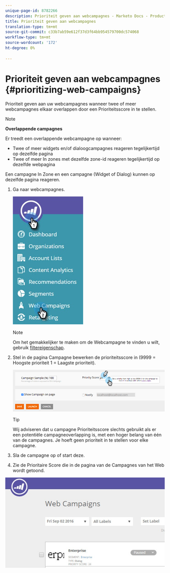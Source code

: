 ```yaml
---
unique-page-id: 8782266
description: Prioriteit geven aan webcampagnes - Marketo Docs - Productdocumentatie
title: Prioriteit geven aan webcampagnes
translation-type: tm+mt
source-git-commit: c33b7ab59e612f37d3f64bb954579700dc574068
workflow-type: tm+mt
source-wordcount: '172'
ht-degree: 0%

---
```



# Prioriteit geven aan webcampagnes {#prioritizing-web-campaigns}

Prioriteit geven aan uw webcampagnes wanneer twee of meer webcampagnes elkaar overlappen door een Prioriteitsscore in te stellen.

>[!NOTE]
>
>**Overlappende campagnes**
>
>Er treedt een overlappende webcampagne op wanneer:
>
>* Twee of meer widgets en/of dialoogcampagnes reageren tegelijkertijd op dezelfde pagina
>* Twee of meer In zones met dezelfde zone-id reageren tegelijkertijd op dezelfde webpagina

>
>
Een campagne In Zone en een campagne (Widget of Dialog) kunnen op dezelfde pagina reageren.

1. Ga naar webcampagnes.

   ![](assets/web-campaigns-hand-6.jpg)

   >[!NOTE]
   >
   >Om het gemakkelijker te maken om de Webcampagne te vinden u wilt, gebruik [filtereigenschap](filter-web-campaigns.md).

1. Stel in de pagina Campagne bewerken de prioriteitsscore in (9999 = Hoogste prioriteit 1 = Laagste prioriteit).

   ![](assets/image2015-7-9-20-3a20-3a58.png)

   >[!TIP]
   >
   >Wij adviseren dat u campagne Prioriteitsscore slechts gebruikt als er een potentiële campagneoverlapping is, met een hoger belang van één van de campagnes. Je hoeft geen prioriteit in te stellen voor elke campagne.

1. Sla de campagne op of start deze.

1. Zie de Prioritaire Score die in de pagina van de Campagnes van het Web wordt getoond.

![](assets/web-campaign-priority-score.jpg)
